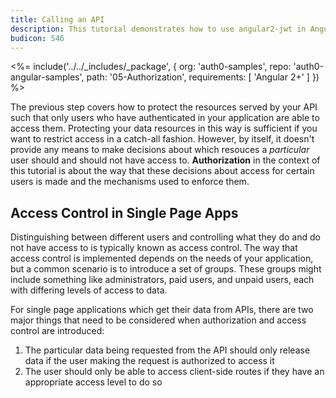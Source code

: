 ```yaml
---
title: Calling an API
description: This tutorial demonstrates how to use angular2-jwt in Angular 2 applications to make authenticated API calls
budicon: 546
---
```


<%= include('../../_includes/_package', {
  org: 'auth0-samples',
  repo: 'auth0-angular-samples',
  path: '05-Authorization',
  requirements: [
    'Angular 2+'
  ]
}) %>

The previous step covers how to protect the resources served by your API such that only users who have authenticated in your application are able to access them. Protecting your data resources in this way is sufficient if you want to restrict access in a catch-all fashion. However, by itself, it doesn't provide any means to make decisions about which resouces a _particular_ user should and should not have access to. **Authorization** in the context of this tutorial is about the way that these decisions about access for certain users is made and the mechanisms used to enforce them.

## Access Control in Single Page Apps

Distinguishing between different users and controlling what they do and do not have access to is typically known as access control. The way that access control is implemented depends on the needs of your application, but a common scenario is to introduce a set of groups. These groups might include something like administrators, paid users, and unpaid users, each with differing levels of access to data.

For single page applications which get their data from APIs, there are two major things that need to be considered when authorization and access control are introduced:

1. The particular data being requested from the API should only release data if the user making the request is authorized to access it
2. The user should only be able to access client-side routes if they have an appropriate access level to do so

